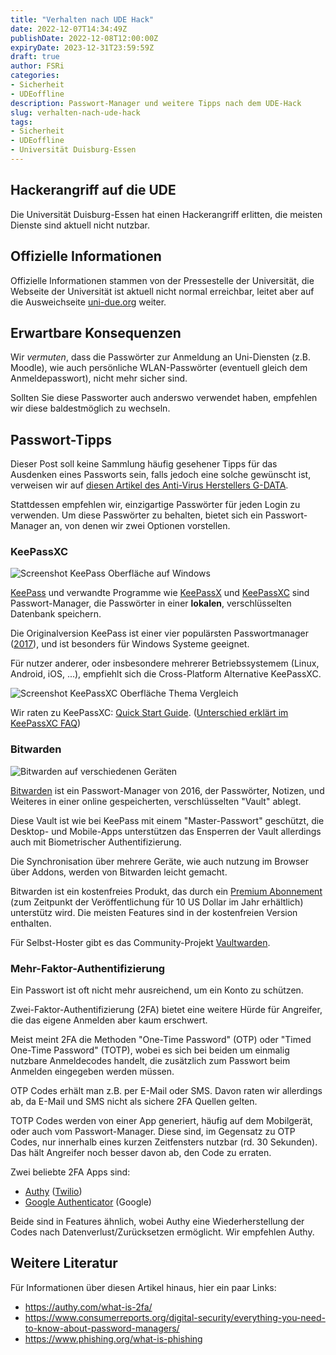 ```yaml
---
title: "Verhalten nach UDE Hack"
date: 2022-12-07T14:34:49Z
publishDate: 2022-12-08T12:00:00Z
expiryDate: 2023-12-31T23:59:59Z
draft: true
author: FSRi
categories:
- Sicherheit
- UDEoffline
description: Passwort-Manager und weitere Tipps nach dem UDE-Hack
slug: verhalten-nach-ude-hack
tags:
- Sicherheit
- UDEoffline
- Universität Duisburg-Essen
---
```


## Hackerangriff auf die UDE

Die Universität Duisburg-Essen hat einen Hackerangriff erlitten,
die meisten Dienste sind aktuell nicht nutzbar.

## Offizielle Informationen

Offizielle Informationen stammen von der Pressestelle der Universität,
die Webseite der Universität ist aktuell nicht normal erreichbar,
leitet aber auf die Ausweichseite [uni-due.org](https://uni-due.org/) weiter.

## Erwartbare Konsequenzen

Wir *vermuten*, dass die Passwörter zur Anmeldung an Uni-Diensten (z.B. Moodle),
wie auch persönliche WLAN-Passwörter (eventuell gleich dem Anmeldepasswort),
nicht mehr sicher sind.

Sollten Sie diese Passworter auch anderswo verwendet haben,
empfehlen wir diese baldestmöglich zu wechseln.

## Passwort-Tipps

Dieser Post soll keine Sammlung häufig gesehener Tipps
für das Ausdenken eines Passworts sein,
falls jedoch eine solche gewünscht ist,
verweisen wir auf [diesen Artikel des Anti-Virus Herstellers G-DATA](https://www.gdata.de/tipps-tricks/sichere-passwoerter).

Stattdessen empfehlen wir, einzigartige Passwörter für jeden Login zu verwenden.
Um diese Passwörter zu behalten, bietet sich ein Passwort-Manager an,
von denen wir zwei Optionen vorstellen.

### KeePassXC

![Screenshot KeePass Oberfläche auf Windows](https://upload.wikimedia.org/wikipedia/commons/3/3b/KeePass_Main.png)

[KeePass](https://keepass.info/) und verwandte Programme wie [KeePassX](http://keepassx.org/) und [KeePassXC](https://keepassxc.org/) sind Passwort-Manager,
die Passwörter in einer __lokalen__, verschlüsselten Datenbank speichern.

Die Originalversion KeePass ist einer vier populärsten Passwortmanager ([2017](https://en.wikipedia.org/wiki/KeePass#:~:text=a%202017%20consumer%20reports%20article%20described%20keepass%20as%20one%20of%20the%20four%20most%20widely%20used%20password%20managers%20(alongside%201password%2C%20dashlane%20and%20lastpass))),
und ist besonders für Windows Systeme geeignet.

Für nutzer anderer, oder insbesondere mehrerer Betriebssystemem (Linux, Android, iOS, ...),
empfiehlt sich die Cross-Platform Alternative KeePassXC.

![Screenshot KeePassXC Oberfläche Thema Vergleich](https://keepassxc.org/images/screenshots/theme_comparison.png)

Wir raten zu KeePassXC: [Quick Start Guide](https://keepassxc.org/docs/KeePassXC_GettingStarted.html). ([Unterschied erklärt im KeePassXC FAQ](https://keepassxc.org/docs/#faq-keepass))

### Bitwarden

![Bitwarden auf verschiedenen Geräten](https://images.ctfassets.net/7rncvj1f8mw7/6ioKconkSBRtvtIXoHeBsF/76256e7d5038d471e37e3d6cfef3b60d/product-grouping-1.png?w=1000&h=678)

[Bitwarden](https://bitwarden.com/) ist ein Passwort-Manager von 2016,
der Passwörter, Notizen, und Weiteres in einer online gespeicherten, verschlüsselten "Vault" ablegt.

Diese Vault ist wie bei KeePass mit einem "Master-Passwort" geschützt,
die Desktop- und Mobile-Apps unterstützen das Ensperren der Vault allerdings auch
mit Biometrischer Authentifizierung.

Die Synchronisation über mehrere Geräte, wie auch nutzung im Browser über Addons,
werden von Bitwarden leicht gemacht.

Bitwarden ist ein kostenfreies Produkt,
das durch ein [Premium Abonnement](https://bitwarden.com/pricing/)
(zum Zeitpunkt der Veröffentlichung für 10 US Dollar im Jahr erhältlich)
unterstütz wird.
Die meisten Features sind in der kostenfreien Version enthalten.

Für Selbst-Hoster gibt es das Community-Projekt [Vaultwarden](https://github.com/dani-garcia/vaultwarden).

### Mehr-Faktor-Authentifizierung

Ein Passwort ist oft nicht mehr ausreichend, um ein Konto zu schützen.

Zwei-Faktor-Authentifizierung (2FA) bietet eine weitere Hürde für Angreifer,
die das eigene Anmelden aber kaum erschwert.

Meist meint 2FA die Methoden "One-Time Password" (OTP) oder "Timed One-Time Password" (TOTP),
wobei es sich bei beiden um einmalig nutzbare Anmeldecodes handelt,
die zusätzlich zum Passwort beim Anmelden eingegeben werden müssen.

OTP Codes erhält man z.B. per E-Mail oder SMS.
Davon raten wir allerdings ab, da E-Mail und SMS nicht als sichere 2FA Quellen gelten.

TOTP Codes werden von einer App generiert, häufig auf dem Mobilgerät,
oder auch vom Passwort-Manager. Diese sind, im Gegensatz zu OTP Codes,
nur innerhalb eines kurzen Zeitfensters nutzbar (rd. 30 Sekunden).
Das hält Angreifer noch besser davon ab, den Code zu erraten.

Zwei beliebte 2FA Apps sind:

- [Authy](https://authy.com/features/) ([Twilio](https://www.twilio.com/company))
- [Google Authenticator](https://play.google.com/store/apps/details?id=com.google.android.apps.authenticator2) (Google)

Beide sind in Features ähnlich, wobei Authy eine Wiederherstellung der Codes nach Datenverlust/Zurücksetzen ermöglicht.
Wir empfehlen Authy.

## Weitere Literatur

Für Informationen über diesen Artikel hinaus, hier ein paar Links:

- <https://authy.com/what-is-2fa/>
- <https://www.consumerreports.org/digital-security/everything-you-need-to-know-about-password-managers/>
- <https://www.phishing.org/what-is-phishing>
